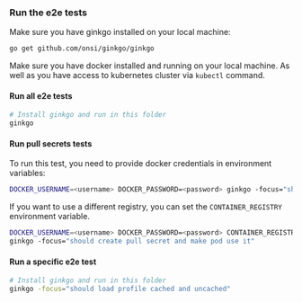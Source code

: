 ### Run the e2e tests

Make sure you have ginkgo installed on your local machine:
```sh
go get github.com/onsi/ginkgo/ginkgo
```
Make sure you have docker installed and running on your local machine.
As well as you have access to kubernetes cluster via `kubectl` command.

#### Run all e2e tests
```sh
# Install ginkgo and run in this folder
ginkgo
```

#### Run pull secrets tests
To run this test, you need to provide docker credentials in environment variables:
```sh
DOCKER_USERNAME=<username> DOCKER_PASSWORD=<password> ginkgo -focus="should create pull secret and make pod use it"
```

If you want to use a different registry, you can set the `CONTAINER_REGISTRY` environment variable.
```sh
DOCKER_USERNAME=<username> DOCKER_PASSWORD=<password> CONTAINER_REGISTRY=<registry> \
ginkgo -focus="should create pull secret and make pod use it"
```

#### Run a specific e2e test
```sh
# Install ginkgo and run in this folder
ginkgo -focus="should load profile cached and uncached"
```

